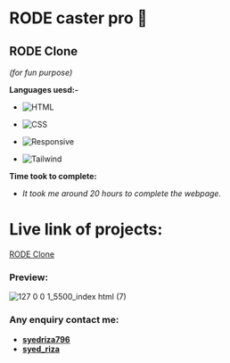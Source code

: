 # RODE caster pro 🎤 

## RODE Clone 
*(for fun purpose)*

**Languages uesd:-**

- ![HTML](https://img.shields.io/badge/-HTML5-orange)

- ![CSS](https://img.shields.io/badge/-CSS3-green)

- ![Responsive](https://img.shields.io/badge/-Responsive-yellow)

- ![Tailwind](https://img.shields.io/badge/-Tailwind-red)

**Time took to complete:**

- *It took me around 20 hours to complete the webpage.*

# Live link of projects:
 [RODE Clone]()

 ### Preview:

![127 0 0 1_5500_index html (7)](https://user-images.githubusercontent.com/115790586/208296665-427398af-573b-450c-872f-837b077a2af3.png)



 ### Any enquiry contact me:
 - **[syedriza796](https://www.instagram.com/)**
 - **[syed_riza](https://www.linkedin.com/in/syed-riza-815770246/)**
 





 
